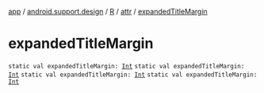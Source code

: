 [app](../../../index.md) / [android.support.design](../../index.md) / [R](../index.md) / [attr](index.md) / [expandedTitleMargin](.)

# expandedTitleMargin

`static val expandedTitleMargin: `[`Int`](https://kotlinlang.org/api/latest/jvm/stdlib/kotlin/-int/index.html)
`static val expandedTitleMargin: `[`Int`](https://kotlinlang.org/api/latest/jvm/stdlib/kotlin/-int/index.html)
`static val expandedTitleMargin: `[`Int`](https://kotlinlang.org/api/latest/jvm/stdlib/kotlin/-int/index.html)
`static val expandedTitleMargin: `[`Int`](https://kotlinlang.org/api/latest/jvm/stdlib/kotlin/-int/index.html)